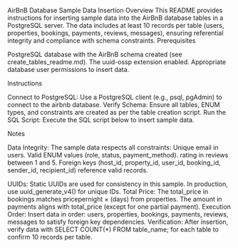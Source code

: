 AirBnB Database Sample Data Insertion
Overview
This README provides instructions for inserting sample data into the AirBnB database tables in a PostgreSQL server. The data includes at least 10 records per table (users, properties, bookings, payments, reviews, messages), ensuring referential integrity and compliance with schema constraints.
Prerequisites

PostgreSQL database with the AirBnB schema created (see create_tables_readme.md).
The uuid-ossp extension enabled.
Appropriate database user permissions to insert data.

Instructions

Connect to PostgreSQL: Use a PostgreSQL client (e.g., psql, pgAdmin) to connect to the airbnb database.
Verify Schema: Ensure all tables, ENUM types, and constraints are created as per the table creation script.
Run the SQL Script: Execute the SQL script below to insert sample data.

Notes

Data Integrity: The sample data respects all constraints:
Unique email in users.
Valid ENUM values (role, status, payment_method).
rating in reviews between 1 and 5.
Foreign keys (host_id, property_id, user_id, booking_id, sender_id, recipient_id) reference valid records.


UUIDs: Static UUIDs are used for consistency in this sample. In production, use uuid_generate_v4() for unique IDs.
Total Price: The total_price in bookings matches pricepernight × (days) from properties. The amount in payments aligns with total_price (except for one partial payment).
Execution Order: Insert data in order: users, properties, bookings, payments, reviews, messages to satisfy foreign key dependencies.
Verification: After insertion, verify data with SELECT COUNT(*) FROM table_name; for each table to confirm 10 records per table.
